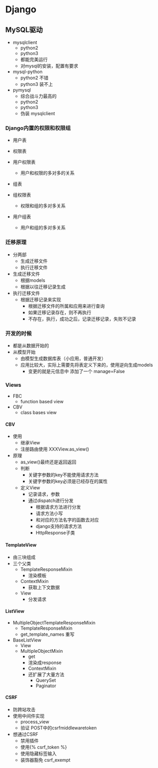 # Django


## MySQL驱动
- mysqlclient
    - python2
    - python3 
    - 都能完美运行
    - 对mysql的安装，配置有要求
- mysql-python
    - python2 不错
    - python3 装不上
- pymysql
    - 综合战斗力最高的
    - python2
    - python3
    - 伪装 mysqlclient


### Django内置的权限和权限组
- 用户表
- 权限表
- 用户权限表
    - 用户和权限的多对多的关系

- 组表
- 组权限表
    - 权限和组的多对多关系
    
- 用户组表
    - 用户和组的多对多关系


### 迁移原理
- 分两部
    - 生成迁移文件
    - 执行迁移文件
- 生成迁移文件
    - 根据models
    - 根据以往迁移记录生成
- 执行迁移文件
    - 根据迁移记录来实现
        - 根据迁移文件的所属和应用来进行查询
        - 如果迁移记录存在，则不再执行
        - 不存在，执行，成功之后，记录迁移记录，失败不记录
        
        
### 开发的时候
- 都是从数据开始的
- 从模型开始
    - 由模型生成数据库表（小应用，普通开发）
    - 应用比较大，实际上需要先将表定义下来的，使用逆向生成models
        - 变更的就是元信息中 添加了一个 manage=False
        
### Views
- FBC
    - function based view
- CBV
    - class bases view

#### CBV
- 使用
    - 继承View
    - 注册路由使用  XXXView.as_view()
- 原理
    - as_view()最终还是返回返回
    - 判断
        - 关键字参数的key不能使用请求方法
        - 关键字参数的key必须是已经存在的属性
    - 定义View
        - 记录请求，参数
        - 通过dispatch进行分发
            - 根据请求方法进行分发
            - 请求方法小写
            - 和对应的方法名字的函数去对应
            - django支持的请求方法
            - HttpResponse子类

#### TemplateView
- 由三块组成
- 三个父类
    - TemplateResponseMixin
        - 渲染模板
    - ContextMixin
        - 获取上下文数据
    - View
        - 分发请求

#### ListView
- MultipleObjectTemplateResponseMixin
    - TemplateResponseMixin
    - get_template_names 重写
- BaseListView
    - View
    - MultipleObjectMixin
        - get
        - 渲染成response
        - ContextMixin
        - 还扩展了大量方法
            - QuerySet
            - Paginator


#### CSRF
- 防跨站攻击
- 使用中间件实现
    - process_view
    - 验证 POST中的csrfmiddlewaretoken
- 想通过CSRF
    - 禁用插件
    - 使用{% csrf_token %}
    - 使用隐藏标签输入
    - 装饰器豁免  csrf_exempt